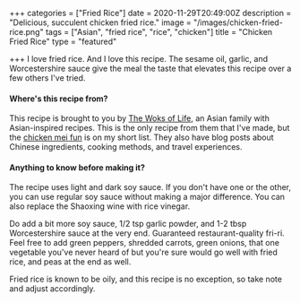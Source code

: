 +++
categories = ["Fried Rice"]
date = 2020-11-29T20:49:00Z
description = "Delicious, succulent chicken fried rice."
image = "/images/chicken-fried-rice.png"
tags = ["Asian", "fried rice", "rice", "chicken"]
title = "Chicken Fried Rice"
type = "featured"

+++
I love fried rice. And I love this recipe. The sesame oil, garlic, and Worcestershire sauce give the meal the taste that elevates this recipe over a few others I've tried.

#### Where's this recipe from?

This recipe is brought to you by [The Woks of Life](https://thewoksoflife.com/classic-chicken-fried-rice/ "Woks of Life"), an Asian family with Asian-inspired recipes. This is the only recipe from them that I've made, but the [chicken mei fun](https://thewoksoflife.com/chicken-mei-fun/ "Chicken Mei Fun") is on my short list. They also have blog posts about Chinese ingredients, cooking methods, and travel experiences.

#### Anything to know before making it?

The recipe uses light and dark soy sauce. If you don't have one or the other, you can use regular soy sauce without making a major difference. You can also replace the Shaoxing wine with rice vinegar.

Do add a bit more soy sauce, 1/2 tsp garlic powder, and 1-2 tbsp Worcestershire sauce at the very end. Guaranteed restaurant-quality fri-ri. Feel free to add green peppers, shredded carrots, green onions, that one vegetable you've never heard of but you're sure would go well with fried rice, and peas at the end as well.

Fried rice is known to be oily, and this recipe is no exception, so take note and adjust accordingly.